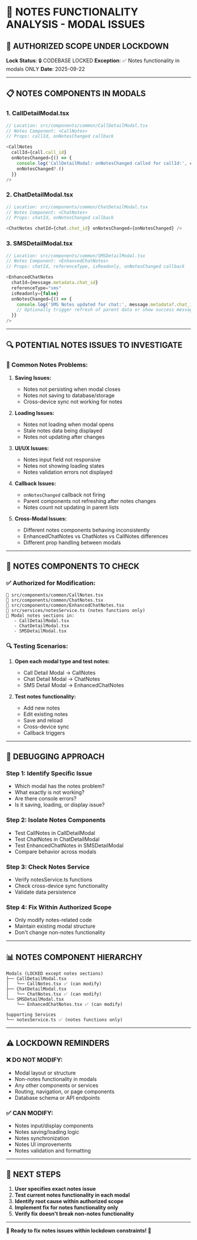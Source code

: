 # 📝 NOTES FUNCTIONALITY ANALYSIS - MODAL ISSUES

## 🎯 **AUTHORIZED SCOPE UNDER LOCKDOWN**

**Lock Status**: 🔒 CODEBASE LOCKED
**Exception**: ✅ Notes functionality in modals ONLY
**Date**: 2025-09-22

---

## 📋 **NOTES COMPONENTS IN MODALS**

### **1. CallDetailModal.tsx**
```typescript
// Location: src/components/common/CallDetailModal.tsx
// Notes Component: <CallNotes>
// Props: callId, onNotesChanged callback

<CallNotes
  callId={call.call_id}
  onNotesChanged={() => {
    console.log('CallDetailModal: onNotesChanged called for callId:', call.call_id)
    onNotesChanged?.()
  }}
/>
```

### **2. ChatDetailModal.tsx**
```typescript
// Location: src/components/common/ChatDetailModal.tsx
// Notes Component: <ChatNotes>
// Props: chatId, onNotesChanged callback

<ChatNotes chatId={chat.chat_id} onNotesChanged={onNotesChanged} />
```

### **3. SMSDetailModal.tsx**
```typescript
// Location: src/components/common/SMSDetailModal.tsx
// Notes Component: <EnhancedChatNotes>
// Props: chatId, referenceType, isReadonly, onNotesChanged callback

<EnhancedChatNotes
  chatId={message.metadata.chat_id}
  referenceType="sms"
  isReadonly={false}
  onNotesChanged={() => {
    console.log('SMS Notes updated for chat:', message.metadata?.chat_id)
    // Optionally trigger refresh of parent data or show success message
  }}
/>
```

---

## 🔍 **POTENTIAL NOTES ISSUES TO INVESTIGATE**

### **🚨 Common Notes Problems:**

1. **Saving Issues:**
   - Notes not persisting when modal closes
   - Notes not saving to database/storage
   - Cross-device sync not working for notes

2. **Loading Issues:**
   - Notes not loading when modal opens
   - Stale notes data being displayed
   - Notes not updating after changes

3. **UI/UX Issues:**
   - Notes input field not responsive
   - Notes not showing loading states
   - Notes validation errors not displayed

4. **Callback Issues:**
   - `onNotesChanged` callback not firing
   - Parent components not refreshing after notes changes
   - Notes count not updating in parent lists

5. **Cross-Modal Issues:**
   - Different notes components behaving inconsistently
   - EnhancedChatNotes vs ChatNotes vs CallNotes differences
   - Different prop handling between modals

---

## 🔧 **NOTES COMPONENTS TO CHECK**

### **✅ Authorized for Modification:**
```
📝 src/components/common/CallNotes.tsx
📝 src/components/common/ChatNotes.tsx
📝 src/components/common/EnhancedChatNotes.tsx
📝 src/services/notesService.ts (notes functions only)
📝 Modal notes sections in:
   - CallDetailModal.tsx
   - ChatDetailModal.tsx
   - SMSDetailModal.tsx
```

### **🔍 Testing Scenarios:**
1. **Open each modal type and test notes:**
   - Call Detail Modal → CallNotes
   - Chat Detail Modal → ChatNotes
   - SMS Detail Modal → EnhancedChatNotes

2. **Test notes functionality:**
   - Add new notes
   - Edit existing notes
   - Save and reload
   - Cross-device sync
   - Callback triggers

---

## 🎯 **DEBUGGING APPROACH**

### **Step 1: Identify Specific Issue**
- Which modal has the notes problem?
- What exactly is not working?
- Are there console errors?
- Is it saving, loading, or display issue?

### **Step 2: Isolate Notes Components**
- Test CallNotes in CallDetailModal
- Test ChatNotes in ChatDetailModal
- Test EnhancedChatNotes in SMSDetailModal
- Compare behavior across modals

### **Step 3: Check Notes Service**
- Verify notesService.ts functions
- Check cross-device sync functionality
- Validate data persistence

### **Step 4: Fix Within Authorized Scope**
- Only modify notes-related code
- Maintain existing modal structure
- Don't change non-notes functionality

---

## 📊 **NOTES COMPONENT HIERARCHY**

```
Modals (LOCKED except notes sections)
├── CallDetailModal.tsx
│   └── CallNotes.tsx ✅ (can modify)
├── ChatDetailModal.tsx
│   └── ChatNotes.tsx ✅ (can modify)
└── SMSDetailModal.tsx
    └── EnhancedChatNotes.tsx ✅ (can modify)

Supporting Services
└── notesService.ts ✅ (notes functions only)
```

---

## ⚠️ **LOCKDOWN REMINDERS**

### **❌ DO NOT MODIFY:**
- Modal layout or structure
- Non-notes functionality in modals
- Any other components or services
- Routing, navigation, or page components
- Database schema or API endpoints

### **✅ CAN MODIFY:**
- Notes input/display components
- Notes saving/loading logic
- Notes synchronization
- Notes UI improvements
- Notes validation and formatting

---

## 🚀 **NEXT STEPS**

1. **User specifies exact notes issue**
2. **Test current notes functionality in each modal**
3. **Identify root cause within authorized scope**
4. **Implement fix for notes functionality only**
5. **Verify fix doesn't break non-notes functionality**

---

**📝 Ready to fix notes issues within lockdown constraints! 📝**